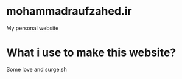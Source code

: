 # mohammadraufzahed.ir
My personal website
# What i use to make this website?
Some love and surge.sh

